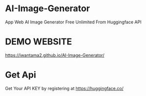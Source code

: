 # AI-Image-Generator
App Web AI Image Generator Free Unlimited From Huggingface API

# DEMO WEBSITE
https://iwantama2.github.io/AI-Image-Generator/


# Get Api
Get Your API KEY by registering at https://huggingface.co/
